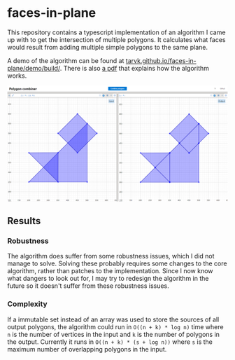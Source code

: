 # faces-in-plane

This repository contains a typescript implementation of an algorithm I came up with to get the intersection of multiple polygons. It calculates what faces would result from adding multiple simple polygons to the same plane.

A demo of the algorithm can be found at [tarvk.github.io/faces-in-plane/demo/build/](https://tarvk.github.io/faces-in-plane/demo/build/). There is also [a pdf](https://github.com/TarVK/faces-in-plane/blob/main/explanation/algorithm.pdf) that explains how the algorithm works.

![Banner](./banner.png)

## Results

### Robustness

The algorithm does suffer from some robustness issues, which I did not manage to solve. Solving these probably requires some changes to the core algorithm, rather than patches to the implementation. Since I now know what dangers to look out for, I may try to redesign the algorithm in the future so it doesn't suffer from these robustness issues.

### Complexity

If a immutable set instead of an array was used to store the sources of all output polygons, the algorithm could run in `O((n + k) * log n)` time where `n` is the number of vertices in the input and `k` is the number of polygons in the output.
Currently it runs in `O((n + k) * (s + log n))` where `s` is the maximum number of overlapping polygons in the input.
